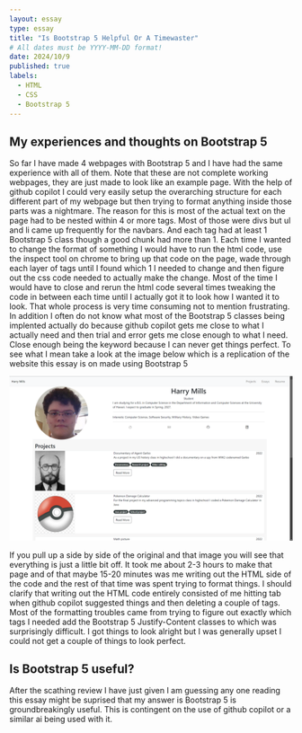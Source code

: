 ```yaml
---
layout: essay
type: essay
title: "Is Bootstrap 5 Helpful Or A Timewaster"
# All dates must be YYYY-MM-DD format!
date: 2024/10/9
published: true
labels:
  - HTML
  - CSS
  - Bootstrap 5
---
```


## My experiences and thoughts on Bootstrap 5 

So far I have made 4 webpages with Bootstrap 5 and I have had the same experience with all of them. Note that these are not complete working webpages, they are just made to look like an example page. With the help of github copilot I could very easily setup the overarching structure for each different part of my webpage but then trying to format anything inside those parts was a nightmare. The reason for this is most of the actual text on the page had to be nested within 4 or more tags. Most of those were divs but ul and li came up frequently for the navbars. And each tag had at least 1 Bootstrap 5 class though a good chunk had more than 1. Each time I wanted to change the format of something I would have to run the html code, use the inspect tool on chrome to bring up that code on the page, wade through each layer of tags until I found which 1 I needed to change and then figure out the css code needed to actually make the change. Most of the time I would have to close and rerun the html code several times tweaking the code in between each time until I actually got it to look how I wanted it to look. That whole process is very time consuming not to mention frustrating. In addition I often do not know what most of the Bootstrap 5 classes being implented actually do because github copilot gets me close to what I actually need and then trial and error gets me close enough to what I need. Close enough being the keyword because I can never get things perfect. To see what I mean take a look at the image below which is a replication of the website this essay is on made using Bootstrap 5

<img width="1000px" class="text-center p-4" src="../img/Bootstrap5webpage.png">

If you pull up a side by side of the original and that image you will see that everything is just a little bit off. It took me about 2-3 hours to make that page and of that maybe 15-20 minutes was me writing out the HTML side of the code and the rest of that time was spent trying to format things. I should clarify that writing out the HTML code entirely consisted of me hitting tab when github copilot suggested things and then deleting a couple of tags. Most of the formatting troubles came from trying to figure out exactly which tags I needed add the Bootstrap 5 Justify-Content classes to which was surprisingly difficult. I got things to look alright but I was generally upset I could not get a couple of things to look perfect.

## Is Bootstrap 5 useful?

After the scathing review I have just given I am guessing any one reading this essay might be suprised that my answer is Bootstrap 5 is groundbreakingly useful. This is contingent on the use of github copilot or a similar ai being used with it. 
